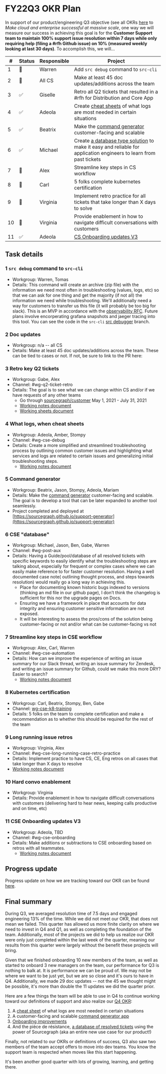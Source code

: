 # FY22Q3 OKR Plan

In support of our product/engineering Q3 objective (see all OKRs [here](../../../../strategy-goals/goals/2022_q3.md) to _Make cloud and enterprise successful at massive scale_, one way we will measure our success in achieving this goal is for the **Customer Support team to maintain 100% support issue resolution within 7 days while only requiring help (filing a #rfh Github issue) on 10% (measured weekly looking at last 30 days)**. To accomplish this, we will…

| #   | Status | Responsible | Project                                                                                                                                                               |
| --- | ------ | ----------- | --------------------------------------------------------------------------------------------------------------------------------------------------------------------- |
| 1   | 🚫     | Warren      | Add `src debug` command to `src-cli`                                                                                                                                  |
| 2   | 🚫     | All CS      | Make at least 45 doc updates/additions across the team                                                                                                                |
| 3   | ✅     | Giselle     | Retro all Q2 tickets that resulted in a #rfh for Distribution and Core App                                                                                            |
| 4   | ✅     | Adeola      | Create [cheat sheets](../tools/debugging-cheat-sheet.md) of what logs are most needed in certain situations                                                           |
| 5   | ✅     | Beatrix     | Make the [command generator](https://command-generator.netlify.app/) customer-facing and scalable                                                                     |
| 6   | ✅     | Michael     | Create [a database type solution](../process/enablement/zendesk-ticket-exporter.md) to make it easy and reliable for application engineers to learn from past tickets |
| 7   | 🚫     | Alex        | Streamline key steps in CS workflow                                                                                                                                   |
| 8   | 🚫     | Carl        | 5 folks complete kubernetes certification                                                                                                                             |
| 9   | 🚫     | Virginia    | Implement retro practice for all tickets that take longer than X days to solve                                                                                        |
| 10  | 🚫     | Virginia    | Provide enablement in how to navigate difficult conversations with customers                                                                                          |
| 11  | ✅     | Adeola      | [CS Onboarding updates V3](../onboarding/cs-onboard-mentor.md)                                                                                                        |

## Task details

### 1 `src debug` command to `src-cli`

- Workgroup: Warren, Tomas
- Details: This command will create an archive (zip file) with the information we need most often in troubleshooting (values, logs, etc) so that we can ask for one thing and get the majority (if not all) the information we need while troubleshooting. We'll additionally need a way for customers to transfer us this file (it will probably be too big for slack). This is an MVP in accordance with the [observability RFC](https://docs.google.com/document/d/1KjV9pNkwCwqzV5ugW6Bn0eQDZw2L8lVuWaaf7IvVYgQ/edit#). Future plans involve encorperating grafana snapshots and jaeger tracing into this tool. You can see the code in the `src-cli` [src debugger](https://github.com/sourcegraph/src-cli/blob/src-debugger/cmd/src/debug.go) branch.

### 2 Doc updates

- Workgroup: n/a -- all CS
- Details: Make at least 45 doc updates/additions across the team. These can be tied to cases or not. If not, be sure to link to the PR here:

### 3 Retro key Q2 tickets

- Workgroup: Gabe, Alex
- Channel: #wg-q2-ticket-retro
- Details: The goal is to see what we can change within CS and/or if we have requests of any other teams
  - Go through [sourcegraph/customer](https://github.com/sourcegraph/customer/issues) May 1, 2021 - July 31, 2021
  - [Working notes document](https://docs.google.com/document/d/1cxjPXLxtwZ_TXy66Dv0fl-E96ko3WsY5ERVn9nXyNL0/edit)
  - [Working sheets document](https://docs.google.com/spreadsheets/d/1Gmsa-ZgIsiXj6feXVl2rlepoQf8GEM-5H3tGMxersdY/edit#gid=0)

### 4 What logs, when cheat sheets

- Workgroup: Adeola, Amber, Stompy
- Channel: #wg-cse-debug
- Details: Create a more simplified and streamlined troubleshooting process by outlining common customer issues and highlighting what services and logs are related to certain issues and generalizing initial troubleshooting steps.
  - [Working notes document](https://docs.google.com/document/d/13S8OH7Rm3xmxE8ttm6EJMV4bsPWRdWdv17VnBvuThUs/edit)

### 5 Command generator

- Workgroup: Beatrix, Jason, Stompy, Adeola, Mariam
- Details: Make the [command generator](https://sourcegraph.github.io/support-tools/command-generator/beta/) customer-facing and scalable. The goal is to develop a tool that can be later expanded to another tool seamlessly.
- Project completed and deployed at [https://sourcegraph.github.io/support-generator](https://sourcegraph.github.io/support-generator)

### 6 CSE "database"

- Workgroup: Michael, Jason, Ben, Gabe, Warren
- Channel: #wg-post-aux
- Details: Having a Guide/pool/database of all resolved tickets with specific keywords to easily identify what the troubleshooting steps are talking about, especially for frequent or complex cases where we can easily make reference to for faster customer resolution. Having a well documented case note( outlining thought process, and steps towards resolution) would really go a long way in achieving this.
  - Place for documenting known historic bugs indexed to versions (thinking an md file in our github page), I don’t think the changelog is sufficient for this nor the upgrade pages on Docs.
  - Ensuring we have a framework in place that accounts for data integrity and ensuring customer sensitive information are not exposed.
  - It will be interesting to assess the pros/cons of the solution being customer-facing or not and/or what can be customer-facing vs not

### 7 Streamline key steps in CSE workflow

- Workgroup: Alex, Carl, Warren
- Channel: #wg-cse-automation
- Details: How can we improve the experience of writing an issue summary for our Slack thread, writing an issue summary for Zendesk, and writing an issue summary for Github, could we make this more DRY? Easier to search?
  - [Working notes document](https://docs.google.com/document/d/1D5_o08GFNZ318trY1hZkZHclBtXkzZrdNKn29a2_Uhc/edit#)

### 8 Kubernetes certification

- Workgroup: Carl, Beatrix, Stompy, Ben, Gabe
- Channel: [wg-cse-k8-training](https://sourcegraph.slack.com/archives/C02BETMDNBD)
- Details: 5 folks on the team to complete certification and make a recommendation as to whether this should be required for the rest of the team

### 9 Long running issue retros

- Workgroup: Virginia, Alex
- Channel: #wg-cse-long-running-case-retro-practice
- Details: Implement practice to have CS, CE, Eng retros on all cases that take longer than X days to resolve
- [Working notes document](https://docs.google.com/document/d/1RG2phsY5Ql2XP8qqf08asPnXA7MtAyWq_LevPouoOtA/edit)

### 10 Hard convo enablement

- Workgroup: Virginia
- Details: Provide enablement in how to navigate difficult conversations with customers (delivering hard to hear news, keeping calls productive and on time, etc)

### 11 CSE Onboarding updates V3

- Workgroup: Adeola, TBD
- Channel: #wg-cse-onboarding
- Details: Make additions or subtractions to CSE onboarding based on retros with all teammates.
  - [Working notes document](https://docs.google.com/document/d/1EJyXAk5PptGjZKtCK-4PHoxS_bMVHlEJmYF9v8wRTk8/edit#)

## Progress update

Progress update on how we are tracking toward our OKR can be found [here](https://docs.google.com/spreadsheets/d/11SJb0KdkT0Kmp0epjSkJ1TnzuWilnLEhILGrjl9kFCU/edit#gid=0).

## Final summary

During Q3, we averaged resolution time of 7.5 days and engaged engineering 13% of the time. While we did not meet our OKR, that does not mean we failed. This quarter has allowed us more finite clarity on where we need to invest in Q4 and Q1, as well as completing the foundation of the team. Additionally, most of the projects we did to help us realize our OKR were only just completed within the last week of the quarter, meaning our results from this quarter were largely without the benefit these projects will bring.

Given that we finished onboarding 10 new members of the team, as well as started to onboard 3 new managers on the team, our performance for Q3 is nothing to balk at. It is performance we can be proud of. We may not be where we want to be just yet, but we are so close and it's ours to have in Q4. Additionally, we made 29 doc updates -- not the 45 we thought might be possible, it's more than double the 11 updates we did the quarter prior.

Here are a few things the team will be able to use in Q4 to continue working toward our definitions of support and also realize our [Q4 OKR](FY22Q4-OKR-Plan.md):

1. A [cheat sheet](../tools/debugging-cheat-sheet.md) of what logs are most needed in certain situations
2. A customer-facing and scalable [command generator app](https://sourcegraph.github.io/support-generator/)
3. [Onboarding improvements](../onboarding/cs-onboard-mentor.md)
4. And the pièce de résistance, [a database of resolved tickets](../process/enablement/zendesk-ticket-exporter.md) using the power of Sourcegraph (aka an entire new use case for our product!)

Finally, not related to our OKRs or definitions of success, Q3 also saw two members of the team accept offers to move into dev teams. You know the support team is respected when moves like this start happening.

It's been another good quarter with lots of growing, learning, and getting there.
